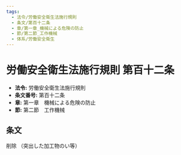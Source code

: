 ```yaml
---
tags:
  - 法令/労働安全衛生法施行規則
  - 条文/第百十二条
  - 章/第一章_機械による危険の防止
  - 節/第二節_工作機械
  - 体系/労働安全衛生
---
```

# 労働安全衛生法施行規則 第百十二条

- **法令:** 労働安全衛生法施行規則
- **条文番号:** 第百十二条
- **章:** 第一章　機械による危険の防止
- **節:** 第二節　工作機械

## 条文
削除
（突出した加工物のい等）

